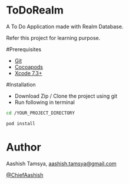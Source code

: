 # ToDoRealm
A To Do Application made with Realm Database.

Refer this project for learning purpose.

#Prerequisites

-   [Git](https://git-scm.com/downloads) 
-   [Cocoapods](https://cocoapods.org/)
-   [Xcode 7.3+](https://itunes.apple.com/in/app/xcode/id497799835?mt=12)

#Installation

-   Download Zip / Clone the project using git
-   Run following in terminal
```sh
cd /YOUR_PROJECT_DIRECTORY

pod install
```

# Author

Aashish Tamsya, aashish.tamsya@gmail.com

[@ChiefAashish](https://twitter.com/chiefaashish)


